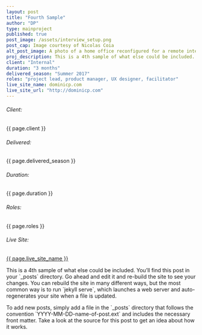 ```yaml
---
layout: post
title: "Fourth Sample"
author: "DP"
type: mainproject
published: true
post_image: /assets/interview_setup.png
post_cap: Image courtesy of Nicolas Coia
alt_post_image: A photo of a home office reconfigured for a remote interview
proj_description: This is a 4th sample of what else could be included.
client: "Internal"
duration: "3 months"
delivered_season: "Summer 2017"
roles: "project lead, product manager, UX designer, facilitator"
live_site_name: dominicp.com
live_site_url: "http://dominicp.com"
---
```

<div class="col4">
<h6>Client:</h6> {{ page.client }}
<h6>Delivered: </h6> {{ page.delivered_season }}
<h6>Duration:</h6> {{ page.duration }}
<h6>Roles:</h6> {{ page.roles }}
<h6>Live Site:</h6> <a href="{{ page.live_site_url }}" alt="{{ page.live_site_name }}">{{ page.live_site_name }}</a>
<!-- <div class="metadata">
<p><strong>Client:</strong> {{ page.client }}</p>
<p><strong>Delivered: </strong> {{ page.delivered_season }}</p>
<p><strong>Duration:</strong> {{ page.duration }}</p>
<p><strong>Roles:</strong> {{ page.roles }}</p>
<p><strong>Live Site:</strong> <a href="{{ page.live_site_url }}" alt="{{ page.live_site_name }}">{{ page.live_site_name }}</a></p>
</div> -->
</div>
<div class="col34">
<p>This is a 4th sample of what else could be included. You’ll find this post in your `_posts` directory. Go ahead and edit it and re-build the site to see your changes. You can rebuild the site in many different ways, but the most common way is to run `jekyll serve`, which launches a web server and auto-regenerates your site when a file is updated.</p>
<p>To add new posts, simply add a file in the `_posts` directory that follows the convention `YYYY-MM-DD-name-of-post.ext` and includes the necessary front matter. Take a look at the source for this post to get an idea about how it works.</p>
</div>
